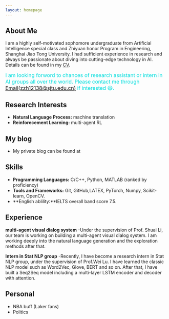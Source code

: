 ```yaml
---
layout: homepage
---
```


## About Me

I am a highly self-motivated sophomore undergraduate from Artificial Intelligence
special class and Zhiyuan honor Program in Engineering, Shanghai Jiao Tong University. I had
sufficient experience in research and always be passionate about diving into cutting-edge technology in
AI. Details can be found in my [CV](https://drive.google.com/file/d/1C-0Tqsn8Jc4v6p-JXqJ4rrv1kQlSB7B4/view?usp=sharing).


<font color="#00dddd" size=3>I am looking forword to chances of research assistant or intern in AI groups all over the world. Please contact me through [Email(zzh12138@sjtu.edu.cn)](zzh12138@sjtu.edu.cn) if interested :smile:.</font><br /> 
## Research Interests

- **Natural Language Process:** machine translation 
- **Reinforecement Learning:** multi-agent RL

## My blog

- My private blog can be found at

## Skills

- **Programming Languages:** C/C++, Python, MATLAB (ranked by proficiency)
- **Tools and Frameworks:** Git, GitHub,LATEX, PyTorch, Numpy, Scikit-learn, OpenCV.
- **English ablility:**IELTS overall band score 7.5.

## Experience

 **multi-agent visual dialog system**
  -Under the supervision of Prof. Shuai Li, our team is working on building a multi-agent visual dialog system. I am working deeply into the natural language generation and
  the exploration methods after that.

 **Intern in Stat NLP group**
 -Recently, I have become a research intern in Stat NLP group, under the
supervision of Prof.Wei Lu. I have learned the classic NLP model such as Word2Vec, Glove, BERT and
so on. After that, I have built a Seq2Seq model including a multi-layer LSTM encoder and decoder with attention.

## Personal

- NBA buff (Laker fans)
- Politics
